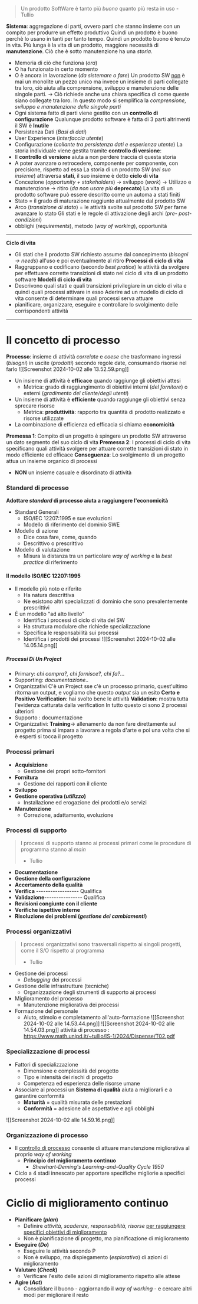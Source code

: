> Un prodotto SoftWare è tanto più *buono* quanto più resta in uso
> \- Tullio

**Sistema**: aggregazione di parti, ovvero parti che stanno insieme con un compito per produrre un effetto produttivo
Quindi un prodotto è buono perchè lo usano in tanti per tanto tempo. Quindi un prodotto buono è tenuto in vita. 
Più lunga è la vita di un prodotto, maggiore necessità di **manutenzione**.
Ciò che è sotto manutenzione ha una *storia*.
- Memoria di ciò che funziona (*ora*)
- O ha funzionato in certo momento
- O è ancora in lavorazione (*da sistemare o fare*)
Un prodotto SW <u>non</u> è mai un monolite un pezzo unico ma invece un insieme di parti collegate tra loro, ciò aiuta alla comprensione, sviluppo e manutenzione delle singole parti.
-> Ciò richiede anche una chiara specifica di come queste siano collegate tra loro. In questo modo si semplifica la *comprensione, sviluppo e manutenzione delle singole parti*
- Ogni sistema fatto di parti viene gestito con un **controllo di configurazione**
Qualunque prodotto software è fatta di 3 parti altrimenti il SW è **Inutile**
- Persistenza Dati (*Basi di dati*)
- User Experience (*interfaccia utente*)
- Configurazione (*collante tra persistenza dati e esperienza utente*)
La storia individuale viene gestita tramite **controllo di versione**:
- Il **controllo di versione** aiuta a non perdere traccia di questa storia
- A poter avanzare o retrocedere, componente per componente, con precisione, rispetto ad essa
La storia di un prodotto SW (*nel suo insieme*) attraversa **stati**, il suo insieme è detto **ciclo di vita**
- Concezione (*opportunity + stakeholders*) -> sviluppo (*work*) -> Utilizzo e manutenzione -> ritiro (*da non usare più* **deprecato**)
La vita di un prodotto software può essere descritto come un automa a stati finiti
- Stato = il grado di maturazione raggiunto attualmente dal prodotto SW
- Arco (*transizione di stato*) = le attività svolte sul prodotto SW per farne avanzare lo stato
Gli stati e le regole di attivazione degli archi (*pre- post- condizioni*)
- obblighi (*requirements*), metodo (*way of working*), opportunità

---
**Ciclo di vita**
- Gli stati che il prodotto SW richiesto assume dal concepimento (*bisogni -> needs*) all'uso e poi eventualmente al ritiro
**Processi di ciclo di vita**
- Raggruppano e codificano (secondo *best pratice*) le attività da svolgere per effettuare corrette transizioni di stato nel ciclo di vita di un prodotto software
**Modelli di ciclo di vita**
- Descrivono quali stati e quali transizioni privilegiare in un ciclo di vita e quindi quali processi attivare in esso
Aderire ad un modello di ciclo di vita consente di determinare quali processi serva attuare
- pianificare, organizzare, eseguire e controllare lo svolgimento delle corrispondenti attività
---
# Il concetto di processo
**Processo**: insieme di attività *correlate* e *coese* che trasformano ingressi (*bisogni*) in uscite (*prodotti*) secondo regole date, consumando risorse nel farlo
![[Screenshot 2024-10-02 alle 13.52.59.png]]
- Un insieme di attività è **efficace** quando raggiunge gli obiettivi attesi
	- Metrica: grado di raggiungimento di obiettivi interni (*del fornitore*) o esterni (*gradimento del cliente/degli utenti*)
- Un insieme di attività è **efficiente** quando raggiunge gli obiettivi senza sprecare risorse
	- Metrica: **produttività**: rapporto tra quantità di prodotto realizzato e risorse utilizzate
- La combinazione di efficienza ed efficacia si chiama **economicità**

**Premessa 1**: Compito di un progetto è spingere un prodotto SW attraverso un dato segmento del suo ciclo di vita
**Premessa 2**: I processi di ciclo di vita specificano quali attività svolgere per attuare corrette transizioni di stato in modo efficiente ed efficace
**Conseguenza**: Lo svolgimento di un progetto attua un insieme organico di processi
- **NON** un insieme casuale e disordinato di attività
### Standard di processo
**Adottare _standard_ di processo aiuta a raggiungere l'economicità**
- Standard Generali
	- ISO/IEC 12207:1995 e sue evoluzioni
	- Modello di riferimento del dominio SWE
- Modello di azione
	- Dice cosa fare, come, quando
	- Descrittivo o prescrittivo
- Modello di valutazione
	- Misura la distanza tra un particolare *way of working* e la *best practice* di riferimento
#### Il modello ISO/IEC 12207:1995
- Il modello più noto e riferito
	- Ha natura descrittiva
	- Ne esistono altri specializzati di dominio che sono prevalentemente prescrittivi
- È un modello "ad alto livello"
	- Identifica i processi di ciclo di vita del SW
	- Ha struttura modulare che richiede specializzazione
	- Specifica le responsabilità sui processi
	- Identifica i prodotti dei processi
![[Screenshot 2024-10-02 alle 14.05.14.png]]

##### Processi Di Un Project
- Primary: *chi compra?, chi fornisce?, chi fa?...*
- Supporting: *documentazione..*
- Organizzativi
C'è un Project sse c'è un processo primario, quest'ultimo ritorna un output, e vogliamo che questo *output* sia un esito **Certo e Positivo**
**Verification**: hai svolto bene le attività
**Validation**: mostra tutta l'evidenza catturata dalla verification
In tutto questo ci sono 2 processi ulteriori
- Supporto : documentazione
- Organizzativi: **Training**-> allenamento da non fare direttamente sul progetto prima si impara a lavorare a regola d'arte e poi una volta che si è esperti si tocca il progetto
### Processi primari
- **Acquisizione**
	- Gestione dei propri sotto-fornitori
- **Fornitura**
	- Gestione dei rapporti con il cliente
- **Sviluppo**
- **Gestione operativa (_utilizzo_)**
	- Installazione ed erogazione dei prodotti e/o servizi
- **Manutenzione**
	- Correzione, adattamento, evoluzione
### Processi di supporto
>I processi di supporto stanno ai processi primari come le procedure di programma stanno al _main_
>- Tullio
- **Documentazione**
- **Gestione della configurazione**
- **Accertamento della qualità**
- **Verifica** ------------------ Qualifica
- **Validazione**---------------- Qualifica
- **Revisioni congiunte con il cliente**
- **Verifiche ispettive interne**
- **Risoluzione dei problemi (_gestione dei cambiamenti_)**
### Processi organizzativi
> I processi organizzativi sono trasversali rispetto ai singoli progetti, come il S/O rispetto al programma
> - Tullio
- Gestione dei processi
	- *Debugging* dei processi
- Gestione delle infrastrutture (tecniche)
	- Organizzazione degli strumenti di supporto ai processi
- Miglioramento del processo
	- Manutenzione migliorativa dei processi
- Formazione del personale
	- Aiuto, stimolo e completamento all'auto-formazione
![[Screenshot 2024-10-02 alle 14.53.44.png]]
![[Screenshot 2024-10-02 alle 14.54.03.png]]
attività di processo : https://www.math.unipd.it/~tullio/IS-1/2024/Dispense/T02.pdf
### Specializzazione di processi
- Fattori di specializzazione
	- Dimensione e complessità del progetto
	- Tipo e intensità dei rischi di progetto
	- Competenza ed esperienza delle risorse umane
- Associare ai processi un **Sistema di qualità** aiuta a migliorarli e a garantire conformità
	- **Maturità** = qualità misurata delle prestazioni
	- **Conformità** = adesione alle aspettative e agli obblighi

![[Screenshot 2024-10-02 alle 14.59.16.png]]
### Organizzazione di processo
- Il <u>controllo di processo</u> consente di attuare manutenzione migliorativa al proprio *way of working*
	- **Principio del miglioramento continuo**
		- *Shewhart-Deming's Learning-and-Quality Cycle 1950*
- Ciclo a 4 stadi innescato per apportare specifiche migliorie a specifici processi

# Ciclio di miglioramento continuo
- **Pianificare (_plan_)**
	- Definire *attività, scadenze, responsabilità, risorse* <u>per raggiungere specifici obiettivi di miglioramento</u>
	- Non è pianificazione di progetto, ma pianificazione di miglioramento
- **Eseguire (_Do_)**
	- Eseguire le attività secondo P
	- Non è sviluppo, ma dispiegamento (*esplorativo*) di azioni di miglioramento
- **Valutare (_Check_)**
	- Verificare l'esito delle azioni di miglioramento rispetto alle attese
- **Agire (_Act_)**
	- Consolidare il buono - aggiornando il *way of working* - e cercare altri modi per migliorare il resto
